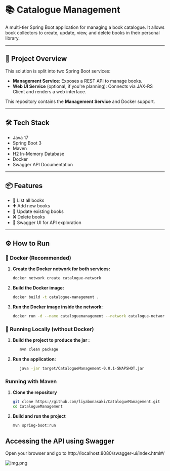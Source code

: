# 📚 Catalogue Management

A multi-tier Spring Boot application for managing a book catalogue. It allows book collectors to create, update, view, and delete books in their personal library.

---

## 🚀 Project Overview

This solution is split into two Spring Boot services:

- **Management Service**: Exposes a REST API to manage books.
- **Web UI Service** (optional, if you're planning): Connects via JAX-RS Client and renders a web interface.

This repository contains the **Management Service** and Docker support.

---

## 🛠️ Tech Stack

- Java 17
- Spring Boot 3
- Maven
- H2 In-Memory Database
- Docker
- Swagger API Documentation 

---

## 📦 Features

- 📖 List all books
- ➕ Add new books
- 📝 Update existing books
- ❌ Delete books
- 📄 Swagger UI for API exploration

---

## ⚙️ How to Run

### 🐳 Docker (Recommended)

1. **Create the Docker network for both services:**
   ```bash
   docker network create catalogue-network

2. **Build the Docker image:**
   ```bash
   docker build -t catalogue-management .

3. **Run the Docker image inside the network:**
   ```bash
   docker run -d --name cataloguemanagement --network catalogue-network -p 8080:8080 catalogue-management

### 🧪 Running Locally (without Docker)

1. **Build the project to produce the jar :**
   ```bash
      mvn clean package
   
2. **Run the application:**
   ```bash
      java -jar target/CatalogueManagement-0.0.1-SNAPSHOT.jar

### Running with Maven
1. **Clone the repository**
   ```bash
   git clone https://github.com/liyabonasaki/CatalogueManagement.git
   cd CatalogueManagement

2. **Build and run the project**
   ```bash
   mvn spring-boot:run

## Accessing the API using Swagger
Open your browser and go to http://localhost:8080/swagger-ui/index.html#/

![img.png](img.png)